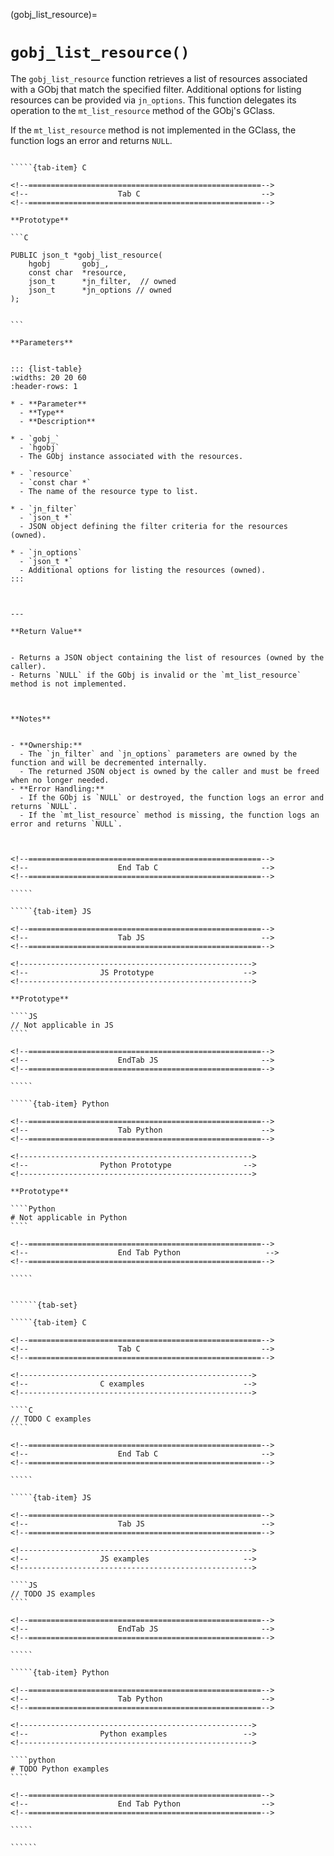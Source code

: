 

<!-- ============================================================== -->
(gobj_list_resource)=
# `gobj_list_resource()`
<!-- ============================================================== -->


The `gobj_list_resource` function retrieves a list of resources associated with a GObj that match the specified filter. Additional options for listing resources can be provided via `jn_options`. This function delegates its operation to the `mt_list_resource` method of the GObj's GClass.

If the `mt_list_resource` method is not implemented in the GClass, the function logs an error and returns `NULL`.

        

<!------------------------------------------------------------>
<!--                    Prototypes                          -->
<!------------------------------------------------------------>

``````{tab-set}

`````{tab-item} C

<!--====================================================-->
<!--                    Tab C                           -->
<!--====================================================-->

**Prototype**

```C

PUBLIC json_t *gobj_list_resource(
    hgobj       gobj_,
    const char  *resource,
    json_t      *jn_filter,  // owned
    json_t      *jn_options // owned
);
        

```

**Parameters**


::: {list-table}
:widths: 20 20 60
:header-rows: 1

* - **Parameter**
  - **Type**
  - **Description**

* - `gobj_`
  - `hgobj`
  - The GObj instance associated with the resources.

* - `resource`
  - `const char *`
  - The name of the resource type to list.

* - `jn_filter`
  - `json_t *`
  - JSON object defining the filter criteria for the resources (owned).

* - `jn_options`
  - `json_t *`
  - Additional options for listing the resources (owned).
:::

        

---

**Return Value**


- Returns a JSON object containing the list of resources (owned by the caller).
- Returns `NULL` if the GObj is invalid or the `mt_list_resource` method is not implemented.
        


**Notes**


- **Ownership:**
  - The `jn_filter` and `jn_options` parameters are owned by the function and will be decremented internally.
  - The returned JSON object is owned by the caller and must be freed when no longer needed.
- **Error Handling:**
  - If the GObj is `NULL` or destroyed, the function logs an error and returns `NULL`.
  - If the `mt_list_resource` method is missing, the function logs an error and returns `NULL`.
        


<!--====================================================-->
<!--                    End Tab C                       -->
<!--====================================================-->

`````

`````{tab-item} JS

<!--====================================================-->
<!--                    Tab JS                          -->
<!--====================================================-->

<!---------------------------------------------------->
<!--                JS Prototype                    -->
<!---------------------------------------------------->

**Prototype**

````JS
// Not applicable in JS
````

<!--====================================================-->
<!--                    EndTab JS                       -->
<!--====================================================-->

`````

`````{tab-item} Python

<!--====================================================-->
<!--                    Tab Python                      -->
<!--====================================================-->

<!---------------------------------------------------->
<!--                Python Prototype                -->
<!---------------------------------------------------->

**Prototype**

````Python
# Not applicable in Python
````

<!--====================================================-->
<!--                    End Tab Python                   -->
<!--====================================================-->

`````

``````

<!------------------------------------------------------------>
<!--                    Examples                            -->
<!------------------------------------------------------------>

```````{dropdown} Examples

``````{tab-set}

`````{tab-item} C

<!--====================================================-->
<!--                    Tab C                           -->
<!--====================================================-->

<!---------------------------------------------------->
<!--                C examples                      -->
<!---------------------------------------------------->

````C
// TODO C examples
````

<!--====================================================-->
<!--                    End Tab C                       -->
<!--====================================================-->

`````

`````{tab-item} JS

<!--====================================================-->
<!--                    Tab JS                          -->
<!--====================================================-->

<!---------------------------------------------------->
<!--                JS examples                     -->
<!---------------------------------------------------->

````JS
// TODO JS examples
````

<!--====================================================-->
<!--                    EndTab JS                       -->
<!--====================================================-->

`````

`````{tab-item} Python

<!--====================================================-->
<!--                    Tab Python                      -->
<!--====================================================-->

<!---------------------------------------------------->
<!--                Python examples                 -->
<!---------------------------------------------------->

````python
# TODO Python examples
````

<!--====================================================-->
<!--                    End Tab Python                  -->
<!--====================================================-->

`````

``````

```````
